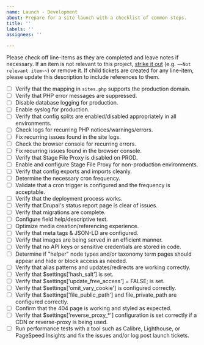 ```yaml
---
name: Launch - Development
about: Prepare for a site launch with a checklist of common steps.
title: ''
labels: ''
assignees: ''

---
```


Please check off line-items as they are completed and leave notes if necessary.
If an item is not relevant to this project, [strike it out](https://docs.github.com/en/github/writing-on-github/basic-writing-and-formatting-syntax#styling-text)
(e.g. `~~Not relevant item~~`) or remove it. If child tickets are created for
any line-item, please update this description to include references to them.

- [ ] Verify that the mapping in `sites.php` supports the production domain.
- [ ] Verify that PHP error messages are suppressed.
- [ ] Disable database logging for production.
- [ ] Enable syslog for production.
- [ ] Verify that config splits are enabled/disabled appropriately in all environments.
- [ ] Check logs for recurring PHP notices/warnings/errors.
- [ ] Fix recurring issues found in the site logs.
- [ ] Check the browser console for recurring errors.
- [ ] Fix recurring issues found in the browser console.
- [ ] Verify that Stage File Proxy is disabled on PROD.
- [ ] Enable and configure Stage File Proxy for non-production environments.
- [ ] Verify that config exports and imports cleanly.
- [ ] Determine the necessary cron frequency.
- [ ] Validate that a cron trigger is configured and the frequency is acceptable.
- [ ] Verify that the deployment process works.
- [ ] Verify that Drupal's status report page is clear of issues.
- [ ] Verify that migrations are complete.
- [ ] Configure field help/descriptive text.
- [ ] Optimize media creation/referencing experience.
- [ ] Verify that meta tags & JSON-LD are configured.
- [ ] Verify that images are being served in an efficient manner.
- [ ] Verify that no API keys or sensitive credentials are stored in code.
- [ ] Determine if "helper" node types and/or taxonomy term pages should appear and hide or block access as needed.
- [ ] Verify that alias patterns and updates/redirects are working correctly.
- [ ] Verify that $settings['hash_salt'] is set.
- [ ] Verify that $settings['update_free_access'] = FALSE; is set.
- [ ] Verify that $settings['omit_vary_cookie'] is configured correctly.
- [ ] Verify that $settings['file_public_path'] and file_private_path are configured correctly.
- [ ] Confirm that the 404 page is working and styled as expected.
- [ ] Verify that $settings['reverse_proxy_*'] configuration is set correctly if a CDN or reverse-proxy is being used.
- [ ] Run performance tests with a tool such as Calibre, Lighthouse, or PageSpeed Insights and fix the issues and/or log post launch tickets.
